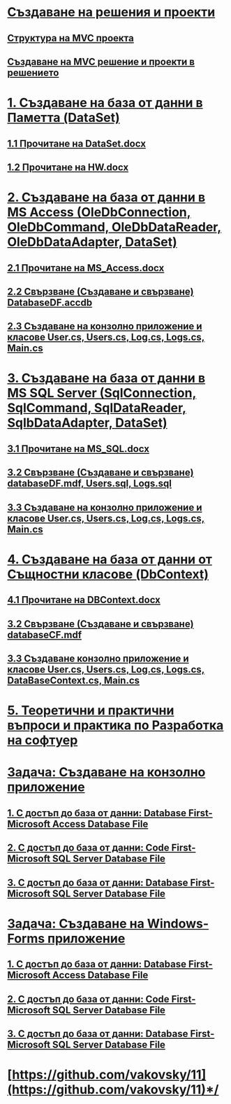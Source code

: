 # [Създаване на решения и проекти](https://github.com/vakovsky/11/tree/main/mvc)
## [Структура на MVC проекта](https://github.com/vakovsky/11/blob/main/mvc/Solution.png)
## [Създаване на MVC решение и проекти в решението](https://github.com/vakovsky/11/blob/main/mvc/projects.pdf)
# [1. Създаване на база от данни в Паметта (DataSet)](https://github.com/vakovsky/11/tree/main/memory)
## [1.1 Прочитане на DataSet.docx](https://github.com/vakovsky/11/tree/main/memory)
## [1.2 Прочитане на HW.docx](https://github.com/vakovsky/11/tree/main/memory)
# [2. Създаване на база от данни в MS Access (OleDbConnection, OleDbCommand, OleDbDataReader, OleDbDataAdapter, DataSet)](https://github.com/vakovsky/11/tree/main/access)
## [2.1 Прочитане на MS_Access.docx](https://github.com/vakovsky/11/tree/main/access)
## [2.2 Свързване (Създаване и свързване) DatabaseDF.accdb](https://github.com/vakovsky/11/tree/main/access)
## [2.3 Създаване на конзолно приложение и класове User.cs, Users.cs, Log.cs, Logs.cs, Main.cs](https://github.com/vakovsky/11/tree/main/access)
# [3. Създаване на база от данни в MS SQL Server (SqlConnection, SqlCommand, SqlDataReader, SqlbDataAdapter, DataSet)](https://github.com/vakovsky/11/tree/main/mssql)
## [3.1 Прочитане на MS_SQL.docx](https://github.com/vakovsky/11/tree/main/mssql)
## [3.2 Свързване (Създаване и свързване) databaseDF.mdf, Users.sql, Logs.sql ](https://github.com/vakovsky/11/tree/main/mssql)
## [3.3 Създаване на конзолно приложение и класове User.cs, Users.cs, Log.cs, Logs.cs, Main.cs](https://github.com/vakovsky/11/tree/main/mssql)
# [4. Създаване на база от данни от Същностни класове (DbContext)](https://github.com/vakovsky/11/tree/main/dbcontext)
## [4.1 Прочитане на DBContext.docx](https://github.com/vakovsky/11/tree/main/dbcontext)
## [3.2 Свързване (Създаване и свързване) databaseCF.mdf](https://github.com/vakovsky/11/tree/main/dbcontext)
## [3.3 Създаване конзолно приложение и класове User.cs, Users.cs, Log.cs, Logs.cs, DataBaseContext.cs, Main.cs](https://github.com/vakovsky/11/tree/main/dbcontext)
# [5. Теоретични и практични въпроси и практика по Разработка на софтуер](https://github.com/vakovsky/11/blob/main/%D0%A0%D0%B0%D0%B7%D1%80%D0%B0%D0%B1%D0%BE%D1%82%D0%BA%D0%B0%20%D0%BD%D0%B0%20%D1%81%D0%BE%D1%84%D1%82%D1%83%D0%B5%D1%80.doc)
# [Задача: Създаване на конзолно приложение](https://github.com/vakovsky/11/tree/main/)
## [1. С достъп до база от данни: Database First- Microsoft Access Database File](https://github.com/vakovsky/11/tree/main/access)
## [2. С достъп до база от данни: Code First- Microsoft SQL Server Database File](https://github.com/vakovsky/11/tree/main/dbcontext)
## [3. С достъп до база от данни: Database First- Microsoft SQL Server Database File](https://github.com/vakovsky/11/tree/main/mssql)
# [Задача: Създаване на Windows-Forms приложение](https://github.com/vakovsky/11/tree/main/)
## [1. С достъп до база от данни: Database First- Microsoft Access Database File](https://github.com/vakovsky/11/tree/main/access)
## [2. С достъп до база от данни: Code First- Microsoft SQL Server Database File](https://github.com/vakovsky/11/tree/main/dbcontext)
## [3. С достъп до база от данни: Database First- Microsoft SQL Server Database File](https://github.com/vakovsky/11/tree/main/mssql)
# [https://github.com/vakovsky/11](https://github.com/vakovsky/11)*/
